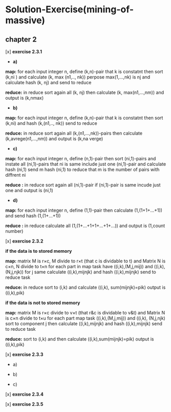 # Solution-Exercise(mining-of-massive)

## chapter 2

[x] **exercise 2.3.1**

  * **a)**
  
  **map:** for each input integer n, define (k,n)-pair that k is constatnt
  then sort (k,ni ) and calculate (k, max (n1,.., nk))
  perpose max(1,...,nk) is nj and calculate hash (k, nj) and send to reduce
  
   **reduce:** in reduce sort again all (k, nj) then calculate (k, max(n1,...,nm))
   and output is (k,nmax)
  
  * **b)**
  
  **map:** for each input integer n, define (k,n)-pair that k is constatnt
  then sort (k,ni) and hash (k,(n1,.., nk)) send to reduce
  
   **reduce:** in reduce sort again all (k,(n1,...,nk))-pairs then calculate (k,avrege(n1,...,nm))
   and output is (k,na verge) 
   
  * **c)**
   
  **map:** for each input integer n, define (n,1)-pair
  then sort (ni,1)-pairs and instate all (ni,1)-pairs that ni is same include just one (ni,1)-pair
  and calculate hash (ni,1)
  send m hash (ni,1) to reduce that m is the number of  pairs with diffrent ni
  
   **reduce :** in reduce sort again all (ni,1)-pair if (ni,1)-pair is same  incude just one
   and output is (ni,1)

  * **d)**
  
  **map:** for each input integer n, define (1,1)-pair
  then calculate (1,(1+1+...+1)) and send hash (1,(1+...+1))
  
   **reduce :** in reduce calculate all (1,(1+...+1+1+...+1+...)) and output is (1,count number)

[x] **exercise 2.3.2**

**if the data  is to stored memory**

  **map:** matrix M is r×c, M divide to r×t (that c is dividable to t) and Matrix N is c×n, N divide to t×n
  for each part in map task have ((i,k),(M,j,mij)) and ((i,k),(N,j,njk)) for j same calculate ((i,k),mijnjk)
  and hash ((i,k),mijnjk) send to reduce task

  **reduce:** in reduce sort to (i,k) and calculate ((i,k), sum(mijnjk)=pik)
  output is ((i,k),pik)
  
**if the data is not to stored memory**

 **map:** matrix M is r×c divide to v×t (that r&c is dividable to v&t) and Matrix N is c×n divide to t×u
 for each part map task ((i,k),(M,j,mij)) and ((i,k), (N,j,njk) sort to component j then calculate ((i,k),mijnjk)
 and hash ((i,k),mijnjk) send to reduce task

  **reduce:** sort to (i,k) and then calculate ((i,k),sum(mijnjk)=pik)
  output is ((i,k),pik)
  
[x] **exercise 2.3.3**

  * a)
  
  * b)
  
  * c)

[x] **exercise 2.3.4**

[x] **exercise 2.3.5**
